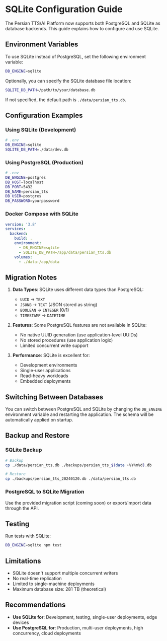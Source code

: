 # SQLite Configuration Guide

The Persian TTS/AI Platform now supports both PostgreSQL and SQLite as database backends. This guide explains how to configure and use SQLite.

## Environment Variables

To use SQLite instead of PostgreSQL, set the following environment variable:

```bash
DB_ENGINE=sqlite
```

Optionally, you can specify the SQLite database file location:

```bash
SQLITE_DB_PATH=/path/to/your/database.db
```

If not specified, the default path is `./data/persian_tts.db`.

## Configuration Examples

### Using SQLite (Development)

```bash
# .env
DB_ENGINE=sqlite
SQLITE_DB_PATH=./data/dev.db
```

### Using PostgreSQL (Production)

```bash
# .env
DB_ENGINE=postgres
DB_HOST=localhost
DB_PORT=5432
DB_NAME=persian_tts
DB_USER=postgres
DB_PASSWORD=yourpassword
```

### Docker Compose with SQLite

```yaml
version: '3.8'
services:
  backend:
    build: .
    environment:
      - DB_ENGINE=sqlite
      - SQLITE_DB_PATH=/app/data/persian_tts.db
    volumes:
      - ./data:/app/data
```

## Migration Notes

1. **Data Types**: SQLite uses different data types than PostgreSQL:
   - `UUID` → `TEXT`
   - `JSONB` → `TEXT` (JSON stored as string)
   - `BOOLEAN` → `INTEGER` (0/1)
   - `TIMESTAMP` → `DATETIME`

2. **Features**: Some PostgreSQL features are not available in SQLite:
   - No native UUID generation (use application-level UUIDs)
   - No stored procedures (use application logic)
   - Limited concurrent write support

3. **Performance**: SQLite is excellent for:
   - Development environments
   - Single-user applications
   - Read-heavy workloads
   - Embedded deployments

## Switching Between Databases

You can switch between PostgreSQL and SQLite by changing the `DB_ENGINE` environment variable and restarting the application. The schema will be automatically applied on startup.

## Backup and Restore

### SQLite Backup

```bash
# Backup
cp ./data/persian_tts.db ./backups/persian_tts_$(date +%Y%m%d).db

# Restore
cp ./backups/persian_tts_20240120.db ./data/persian_tts.db
```

### PostgreSQL to SQLite Migration

Use the provided migration script (coming soon) or export/import data through the API.

## Testing

Run tests with SQLite:

```bash
DB_ENGINE=sqlite npm test
```

## Limitations

- SQLite doesn't support multiple concurrent writers
- No real-time replication
- Limited to single-machine deployments
- Maximum database size: 281 TB (theoretical)

## Recommendations

- **Use SQLite for**: Development, testing, single-user deployments, edge devices
- **Use PostgreSQL for**: Production, multi-user deployments, high concurrency, cloud deployments